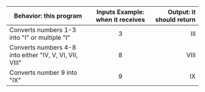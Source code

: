 | Behavior: this program | Inputs Example: when it receives | Output: it should return|
|------------------|:-------------:|------:|
|Converts numbers 1-3 into "I" or multiple "I"|3|III|
|Converts numbers 4-8 into either "IV, V, VI, VII, VIII"|8|VIII|
|Converts number 9 into "IX"|9|IX|
